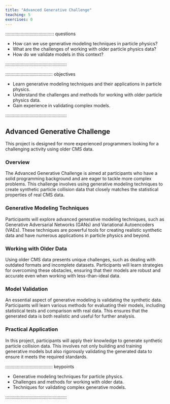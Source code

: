 ```yaml
---
title: "Advanced Generative Challenge"
teaching: 5
exercises: 0
---
```


:::::::::::::::::::::::::::::::::::::: questions 

- How can we use generative modeling techniques in particle physics?
- What are the challenges of working with older particle physics data?
- How do we validate models in this context?

::::::::::::::::::::::::::::::::::::::::::::::::

::::::::::::::::::::::::::::::::::::: objectives

- Learn generative modeling techniques and their applications in particle physics.
- Understand the challenges and methods for working with older particle physics data.
- Gain experience in validating complex models.

::::::::::::::::::::::::::::::::::::::::::::::::

## Advanced Generative Challenge

This project is designed for more experienced programmers looking for a challenging activity using older CMS data.

### Overview

The Advanced Generative Challenge is aimed at participants who have a solid programming background and are eager to tackle more complex problems. This challenge involves using generative modeling techniques to create synthetic particle collision data that closely matches the statistical properties of real CMS data.

### Generative Modeling Techniques

Participants will explore advanced generative modeling techniques, such as Generative Adversarial Networks (GANs) and Variational Autoencoders (VAEs). These techniques are powerful tools for creating realistic synthetic data and have numerous applications in particle physics and beyond.

### Working with Older Data

Using older CMS data presents unique challenges, such as dealing with outdated formats and incomplete datasets. Participants will learn strategies for overcoming these obstacles, ensuring that their models are robust and accurate even when working with less-than-ideal data.

### Model Validation

An essential aspect of generative modeling is validating the synthetic data. Participants will learn various methods for evaluating their models, including statistical tests and comparison with real data. This ensures that the generated data is both realistic and useful for further analysis.

### Practical Application

In this project, participants will apply their knowledge to generate synthetic particle collision data. This involves not only building and training generative models but also rigorously validating the generated data to ensure it meets the required standards.

::::::::::::::::::::::::::::::::::::: keypoints 

- Generative modeling techniques for particle physics.
- Challenges and methods for working with older data.
- Techniques for validating complex generative models.

::::::::::::::::::::::::::::::::::::::::::::::::
